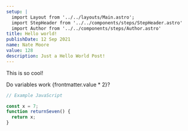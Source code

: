 ```yaml
---
setup: |
  import Layout from '../../layouts/Main.astro';
  import StepHeader from '../../components/steps/StepHeader.astro'
  import Author from '../../components/steps/Author.astro'
title: Hello world!
publishDate: 12 Sep 2021
name: Nate Moore
value: 128
description: Just a Hello World Post!
---
```


<StepHeader name={frontmatter.name} href="https://twitter.com/n_moore" client:load />

This is so cool!

Do variables work {frontmatter.value \* 2}?

```javascript
// Example JavaScript

const x = 7;
function returnSeven() {
  return x;
}
```
